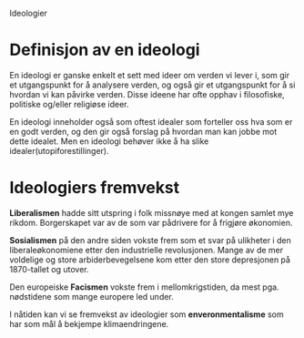 Ideologier

# Definisjon av en ideologi
En ideologi er ganske enkelt et sett med ideer om verden vi lever i, som gir et utgangspunkt for å analysere verden, og også gir et utgangspunkt for å si hvordan vi kan påvirke verden. Disse ideene har ofte opphav i filosofiske, politiske og/eller religiøse ideer.

En ideologi inneholder også som oftest idealer som forteller oss hva som er en godt verden, og den gir også forslag på hvordan man kan jobbe mot dette idealet. Men en ideologi behøver ikke å ha slike idealer(utopiforestillinger).

# Ideologiers fremvekst
**Liberalismen** hadde sitt utspring i folk missnøye med at kongen samlet mye rikdom. Borgerskapet var av de som var pådrivere for å frigjøre økonomien. 

**Sosialismen** på den andre siden vokste frem som et svar på ulikheter i den liberaleøkonomiene etter den industrielle revolusjonen. Mange av de mer voldelige og store arbiderbevegelsene kom etter den store depresjonen på 1870-tallet og utover.

Den europeiske **Facismen** vokste frem i mellomkrigstiden, da mest pga. nødstidene som mange europere led under.

I nåtiden kan vi se fremvekst av ideologier som **enveronmentalisme** som har som mål å bekjempe klimaendringene.
